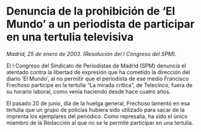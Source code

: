 # Denuncia de la prohibición de ‘El Mundo’ a un periodista de participar en una tertulia televisiva

*Madrid, 25 de enero de 2003. (Resolución del I Congreso del SPM).*

El I Congreso del Sindicato de Periodistas de Madrid (SPM) denuncia el atentado contra la libertad de expresión que ha cometido la dirección del diario ’El Mundo’, al no permitir que el periodista de ese medio Francisco Frechoso participe en la tertulia “La mirada crítica”, de Telecinco, fuera de su horario laboral, como venía haciendo desde hace cuatro años.

El pasado 20 de junio, día de la huelga general, Frechoso lamentó en esa tertulia que un grupo de policías hubiera sido utilizado para sacar de la imprenta los ejemplares del periódico. Como represalia, ha sido el único miembro de la Redacción al que no se le permite participar en una tertulia.
